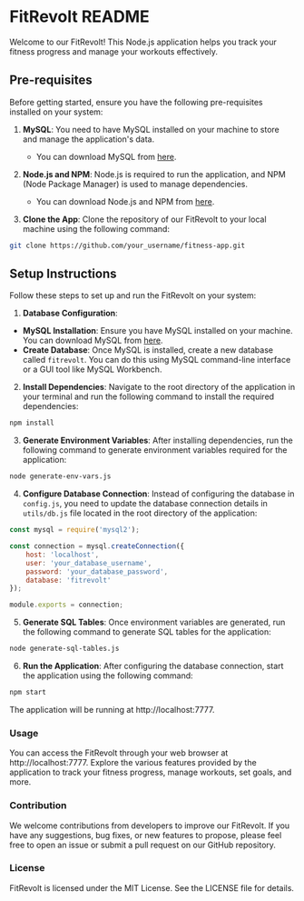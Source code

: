 # FitRevolt README

Welcome to our FitRevolt! This Node.js application helps you track your fitness progress and manage your workouts effectively.

## Pre-requisites

Before getting started, ensure you have the following pre-requisites installed on your system:

1. **MySQL**: You need to have MySQL installed on your machine to store and manage the application's data.
    - You can download MySQL from [here](https://dev.mysql.com/downloads/).

2. **Node.js and NPM**: Node.js is required to run the application, and NPM (Node Package Manager) is used to manage dependencies.
    - You can download Node.js and NPM from [here](https://nodejs.org/).

3. **Clone the App**: Clone the repository of our FitRevolt to your local machine using the following command:
```bash
git clone https://github.com/your_username/fitness-app.git
```

## Setup Instructions

Follow these steps to set up and run the FitRevolt on your system:

1. **Database Configuration**:
- **MySQL Installation**: Ensure you have MySQL installed on your machine. You can download MySQL from [here](https://dev.mysql.com/downloads/).
- **Create Database**: Once MySQL is installed, create a new database called `fitrevolt`. You can do this using MySQL command-line interface or a GUI tool like MySQL Workbench.

2. **Install Dependencies**:
   Navigate to the root directory of the application in your terminal and run the following command to install the required dependencies:
```bash
npm install
```

3. **Generate Environment Variables**:
   After installing dependencies, run the following command to generate environment variables required for the application:
```bash
node generate-env-vars.js
```

4. **Configure Database Connection**:
   Instead of configuring the database in `config.js`, you need to update the database connection details in `utils/db.js` file located in the root directory of the application:
```javascript
const mysql = require('mysql2');

const connection = mysql.createConnection({
    host: 'localhost',
    user: 'your_database_username',
    password: 'your_database_password',
    database: 'fitrevolt'
});

module.exports = connection;
```

5. **Generate SQL Tables**:
   Once environment variables are generated, run the following command to generate SQL tables for the application:
```bash
node generate-sql-tables.js
```

6. **Run the Application**:
   After configuring the database connection, start the application using the following command:
```bash
npm start 
```
The application will be running at http://localhost:7777.

### Usage

You can access the FitRevolt through your web browser at http://localhost:7777. Explore the various features provided by the application to track your fitness progress, manage workouts, set goals, and more.

### Contribution

We welcome contributions from developers to improve our FitRevolt. If you have any suggestions, bug fixes, or new features to propose, please feel free to open an issue or submit a pull request on our GitHub repository.

### License

FitRevolt is licensed under the MIT License. See the LICENSE file for details.













